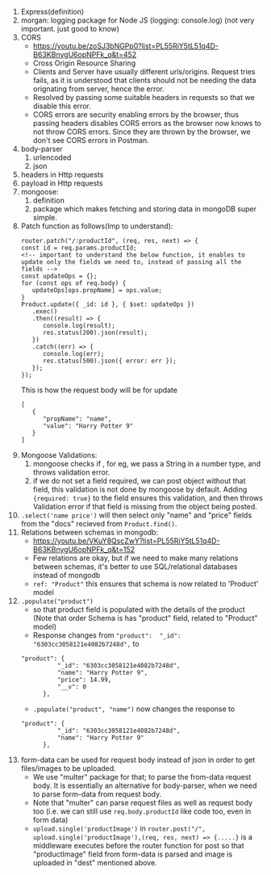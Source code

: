 1. Express(definition)
2. morgan: logging package for Node JS (logging: console.log) (not very important. just good to know)
3. CORS
   - https://youtu.be/zoSJ3bNGPp0?list=PL55RiY5tL51q4D-B63KBnygU6opNPFk_q&t=452
   - Cross Origin Resource Sharing
   - Clients and Server have usually different urls/origins. Request tries fails, as it is understood that clients should not be needing the data orignating from server, hence the error.
   - Resolved by passing some suitable headers in requests so that we disable this error.
   - CORS errors are security enabling errors by the browser, thus passing headers disables CORS errors as the browser now knows to not throw CORS errors. Since they are thrown by the browser, we don't see CORS errors in Postman.
4. body-parser
   1. urlencoded
   2. json
5. headers in Http requests
6. payload in Http requests
7. mongoose:
   1. definition
   2. package which makes fetching and storing data in mongoDB super simple.
8. Patch function as follows(Imp to understand): 
      ``` 
      router.patch("/:productId", (req, res, next) => {
      const id = req.params.productId;
      <!-- important to understand the below function, it enables to update only the fields we need to, instead of passing all the fields -->
      const updateOps = {};
      for (const ops of req.body) {
         updateOps[ops.propName] = ops.value;
      }
      Product.update({ _id: id }, { $set: updateOps })
         .exec()
         .then((result) => {
            console.log(result);
            res.status(200).json(result);
         })
         .catch((err) => {
            console.log(err);
            res.status(500).json({ error: err });
         });
      });
      ```
      This is how the request body will be for update
      ```
      [
         {
            "propName": "name",
            "value": "Harry Potter 9"
         }
      ]
      ```
9. Mongoose Validations:
   1. mongoose checks if , for eg, we pass a String in a number type, and throws validation error.
   2. if we do not set a field required, we can post object without that field, this validation is not done by mongoose by default. Adding `{required: true}` to the field ensures this validation, and then throws Validation error if that field is missing from the object being posted.
10. `.select('name price')` will then select only "name" and "price" fields from the "docs" recieved from `Product.find()`.
11. Relations between schemas in mongodb:
      - https://youtu.be/VKuY8QscZwY?list=PL55RiY5tL51q4D-B63KBnygU6opNPFk_q&t=152
      - Few relations are okay, but if we need to make many relations between schemas, it's better to use SQL/relational databases instead of mongodb
      - `ref: "Product"` this ensures that schema is now related to 'Product' model
12. `.populate("product")`
      - so that product field is populated with the details of the product (Note that order Schema is has "product" field, related to "Product" model)
      - Response changes from `"product":  "_id": "6303cc3058121e4082b7248d",` to 
      ```
      "product": {
                "_id": "6303cc3058121e4082b7248d",
                "name": "Harry Potter 9",
                "price": 14.99,
                "__v": 0
            },
      ```
      - `.populate("product", "name")` now changes the response to 
      ```
      "product": {
                "_id": "6303cc3058121e4082b7248d",
                "name": "Harry Potter 9"
            },
      ```
13. form-data can be used for request body instead of json in order to get files/images to be uploaded.
    - We use "multer" package for that; to parse the from-data request body. It is essentially an alternative for body-parser, when we need to parse form-data from request body.
    - Note that "multer" can parse request files as well as request body too (i.e. we can still use `req.body.productId` like code too, even in form data)
    - `upload.single('productImage')` in `router.post("/", upload.single('productImage'),(req, res, next) => {.....}` is a middleware executes before the router function for post so that "productImage" field from form-data is parsed and image is uploaded in "dest" mentioned above.

    
